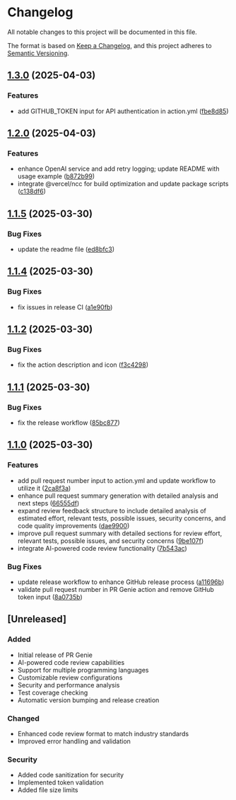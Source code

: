 # Changelog

All notable changes to this project will be documented in this file.

The format is based on [Keep a Changelog](https://keepachangelog.com/en/1.0.0/),
and this project adheres to [Semantic Versioning](https://semver.org/spec/v2.0.0.html).

## [1.3.0](https://github.com/david-wagih/PR-Genie/compare/v1.2.0...v1.3.0) (2025-04-03)


### Features

* add GITHUB_TOKEN input for API authentication in action.yml ([fbe8d85](https://github.com/david-wagih/PR-Genie/commit/fbe8d85347976f9c3a8c8212899f185a1cbe4c33))

## [1.2.0](https://github.com/david-wagih/PR-Genie/compare/v1.1.5...v1.2.0) (2025-04-03)


### Features

* enhance OpenAI service and add retry logging; update README with usage example ([b872b99](https://github.com/david-wagih/PR-Genie/commit/b872b99ccd1d93fd7e45c140cc9c23ebdff162ce))
* integrate @vercel/ncc for build optimization and update package scripts ([c138df6](https://github.com/david-wagih/PR-Genie/commit/c138df68b36884b50e7d5b1aaea7c600c108aab7))

## [1.1.5](https://github.com/david-wagih/PR-Genie/compare/v1.1.4...v1.1.5) (2025-03-30)


### Bug Fixes

* update the readme file ([ed8bfc3](https://github.com/david-wagih/PR-Genie/commit/ed8bfc376be12d7d25ac9403eb02fda0970bbb46))

## [1.1.4](https://github.com/david-wagih/PR-Genie/compare/v1.1.3...v1.1.4) (2025-03-30)


### Bug Fixes

* fix issues in release CI ([a1e90fb](https://github.com/david-wagih/PR-Genie/commit/a1e90fb7c471f226d923ec8cc1d967fea88e5079))

## [1.1.2](https://github.com/david-wagih/PR-Genie/compare/v1.1.1...v1.1.2) (2025-03-30)


### Bug Fixes

* fix the action description and icon ([f3c4298](https://github.com/david-wagih/PR-Genie/commit/f3c4298985d4df40b36270c392d3f0d4424d1eae))

## [1.1.1](https://github.com/david-wagih/PR-Genie/compare/v1.1.0...v1.1.1) (2025-03-30)


### Bug Fixes

* fix the release workflow ([85bc877](https://github.com/david-wagih/PR-Genie/commit/85bc877dd4f6083453d2bcf144b1c4d74a89d860))

## [1.1.0](https://github.com/david-wagih/PR-Genie/compare/v1.0.0...v1.1.0) (2025-03-30)


### Features

* add pull request number input to action.yml and update workflow to utilize it ([2ca8f3a](https://github.com/david-wagih/PR-Genie/commit/2ca8f3a6c942725f224ffeda1ddc3198426266cc))
* enhance pull request summary generation with detailed analysis and next steps ([66555df](https://github.com/david-wagih/PR-Genie/commit/66555df1075d3de6ece7e520eff9248df6792bd6))
* expand review feedback structure to include detailed analysis of estimated effort, relevant tests, possible issues, security concerns, and code quality improvements ([dae9900](https://github.com/david-wagih/PR-Genie/commit/dae99000d2398181bf93847e520debb1a511f6bc))
* improve pull request summary with detailed sections for review effort, relevant tests, possible issues, and security concerns ([9be107f](https://github.com/david-wagih/PR-Genie/commit/9be107fe551f46d6c7c3486b370aa632c95a963a))
* integrate AI-powered code review functionality ([7b543ac](https://github.com/david-wagih/PR-Genie/commit/7b543ac6e85528f0c0e21575c5c769b688891f9f))


### Bug Fixes

* update release workflow to enhance GitHub release process ([a11696b](https://github.com/david-wagih/PR-Genie/commit/a11696b17b3bcb67cc7d32f55bcd742eea369cd3))
* validate pull request number in PR Genie action and remove GitHub token input ([8a0735b](https://github.com/david-wagih/PR-Genie/commit/8a0735b5b5b54ef21b6455787b15041e3b7b0cdf))

## [Unreleased]

### Added
- Initial release of PR Genie
- AI-powered code review capabilities
- Support for multiple programming languages
- Customizable review configurations
- Security and performance analysis
- Test coverage checking
- Automatic version bumping and release creation

### Changed
- Enhanced code review format to match industry standards
- Improved error handling and validation

### Security
- Added code sanitization for security
- Implemented token validation
- Added file size limits
